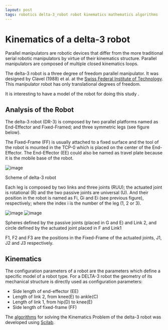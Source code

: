 ```yaml
---
layout: post
tags: robotics delta-3_robot robot kinematics mathematics algorithms
---
```


# Kinematics of a delta-3 robot

Parallel manipulators are robotic devices that differ from the more traditional serial robotic manipulators by virtue of their kinematics structure. Parallel manipulators are composed of multiple closed kinematics loops.

The delta-3 robot is a three degree of freedom parallel manipulator. It was designed by Clavel (1988) et al. at the [Swiss Federal Institute of Technology](http://www.ethz.ch). This manipulator robot has only translational degrees of freedom.

It is interesting to have a model of the robot for doing this study .

## Analysis of the Robot

The delta-3 robot (DR-3) is composed by two parallel platforms named as End-Effector and Fixed-Framed; and three symmetric legs (see figure below).

The Fixed-Frame (FF) is usually attached to a fixed surface and the tool of the robot is mounted in the TCP-0 which is placed on the center of the End-Effector. The End-Effector (EE) could also be named as travel plate because it is the mobile base of the robot.

![image](https://user-images.githubusercontent.com/1392333/153739553-6e34f236-a12c-4f32-977a-aca76f8d974b.png)

Scheme of delta-3 robot

Each leg is composed by two links and three joints (RUU); the actuated joint is rotational (R) and the two passive joints are universal (U). And their position in the robot is named as Fi, Gi and Ei (see previous figure), respectively; where the index i is the number of the leg (1, 2 or 3).

![image](https://user-images.githubusercontent.com/1392333/153739558-806230b1-b105-467b-b3ce-acad61be107f.png) ![image](https://user-images.githubusercontent.com/1392333/153739561-b15d216b-20c3-4650-aead-44ad7bd1b54d.png)

Spheres defined by the passive joints (placed in G and E) and Link 2, and circle defined by the actuated joint placed in F and Link1

F1, F2 and F3 are the positions in the Fixed-Frame of the actuated joints, J1, J2 and J3 respectively.

## Kinematics

The configuration parameters of a robot are the parameters which define a specific model of a robot type. For a DELTA-3 robot the geometry of its mechanical structure is directly used as configuration parameters:

- Side length of end-effector (EE)
- Length of link 2, from knee(E) to ankle(C)
- Length of link 1, from hip(D) to knee(E)
- Side length of fixed-frame (FF)

The [algorithms](https://github.com/dgerod/rtsx) for solving the Kinematics Problem of the delta-3 robot was developed using [Scilab](http://www.scilab.org).
